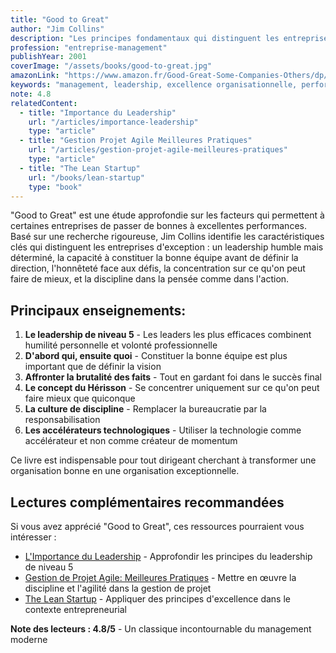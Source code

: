 ```yaml
---
title: "Good to Great"
author: "Jim Collins"
description: "Les principes fondamentaux qui distinguent les entreprises d'exception"
profession: "entreprise-management"
publishYear: 2001
coverImage: "/assets/books/good-to-great.jpg"
amazonLink: "https://www.amazon.fr/Good-Great-Some-Companies-Others/dp/0066620996/"
keywords: "management, leadership, excellence organisationnelle, performance d'entreprise, culture d'entreprise, stratégie, transformation, succès durable"
note: 4.8
relatedContent:
  - title: "Importance du Leadership"
    url: "/articles/importance-leadership"
    type: "article"
  - title: "Gestion Projet Agile Meilleures Pratiques"
    url: "/articles/gestion-projet-agile-meilleures-pratiques"
    type: "article"
  - title: "The Lean Startup"
    url: "/books/lean-startup"
    type: "book"
---
```


"Good to Great" est une étude approfondie sur les facteurs qui permettent à certaines entreprises de passer de bonnes à excellentes performances. Basé sur une recherche rigoureuse, Jim Collins identifie les caractéristiques clés qui distinguent les entreprises d'exception : un leadership humble mais déterminé, la capacité à constituer la bonne équipe avant de définir la direction, l'honnêteté face aux défis, la concentration sur ce qu'on peut faire de mieux, et la discipline dans la pensée comme dans l'action.

## Principaux enseignements:

1. **Le leadership de niveau 5** - Les leaders les plus efficaces combinent humilité personnelle et volonté professionnelle
2. **D'abord qui, ensuite quoi** - Constituer la bonne équipe est plus important que de définir la vision
3. **Affronter la brutalité des faits** - Tout en gardant foi dans le succès final
4. **Le concept du Hérisson** - Se concentrer uniquement sur ce qu'on peut faire mieux que quiconque
5. **La culture de discipline** - Remplacer la bureaucratie par la responsabilisation
6. **Les accélérateurs technologiques** - Utiliser la technologie comme accélérateur et non comme créateur de momentum

Ce livre est indispensable pour tout dirigeant cherchant à transformer une organisation bonne en une organisation exceptionnelle.

## Lectures complémentaires recommandées

Si vous avez apprécié "Good to Great", ces ressources pourraient vous intéresser :

- [L'Importance du Leadership](/articles/importance-leadership) - Approfondir les principes du leadership de niveau 5
- [Gestion de Projet Agile: Meilleures Pratiques](/articles/gestion-projet-agile-meilleures-pratiques) - Mettre en œuvre la discipline et l'agilité dans la gestion de projet
- [The Lean Startup](/books/lean-startup) - Appliquer des principes d'excellence dans le contexte entrepreneurial

**Note des lecteurs : 4.8/5** - Un classique incontournable du management moderne

